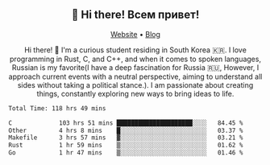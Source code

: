 <h2 align="center">👋 Hi there! Всем привет!</h2>
<p align="center">
  <a href="https://urdekcah.ru">Website</a> •
  <a href="https://urdekcah.blog">Blog</a>
</p>

<p align="center">
  Hi there! 👋 I'm a curious student residing in South Korea 🇰🇷. I love programming in Rust, C, and C++, and when it comes to spoken languages, Russian is my favorite(I have a deep fascination for Russia 🇷🇺, However, I approach current events with a neutral perspective, aiming to understand all sides without taking a political stance.). I am passionate about creating things, constantly exploring new ways to bring ideas to life.
</p>

<!--START_SECTION:waka-->

```txt
Total Time: 118 hrs 49 mins

C             103 hrs 51 mins █████████████████████░░░░   84.45 %
Other         4 hrs 8 mins    █░░░░░░░░░░░░░░░░░░░░░░░░   03.37 %
Makefile      3 hrs 57 mins   ▓░░░░░░░░░░░░░░░░░░░░░░░░   03.21 %
Rust          1 hr 59 mins    ▒░░░░░░░░░░░░░░░░░░░░░░░░   01.62 %
Go            1 hr 47 mins    ▒░░░░░░░░░░░░░░░░░░░░░░░░   01.46 %
```

<!--END_SECTION:waka-->

<!--
**urdekcah/urdekcah** is a ✨ _special_ ✨ repository because its `README.md` (this file) appears on your GitHub profile.

Here are some ideas to get you started:

- 🔭 I’m currently working on ...
- 🌱 I’m currently learning ...
- 👯 I’m looking to collaborate on ...
- 🤔 I’m looking for help with ...
- 💬 Ask me about ...
- 📫 How to reach me: ...
- 😄 Pronouns: ...
- ⚡ Fun fact: ...
-->
